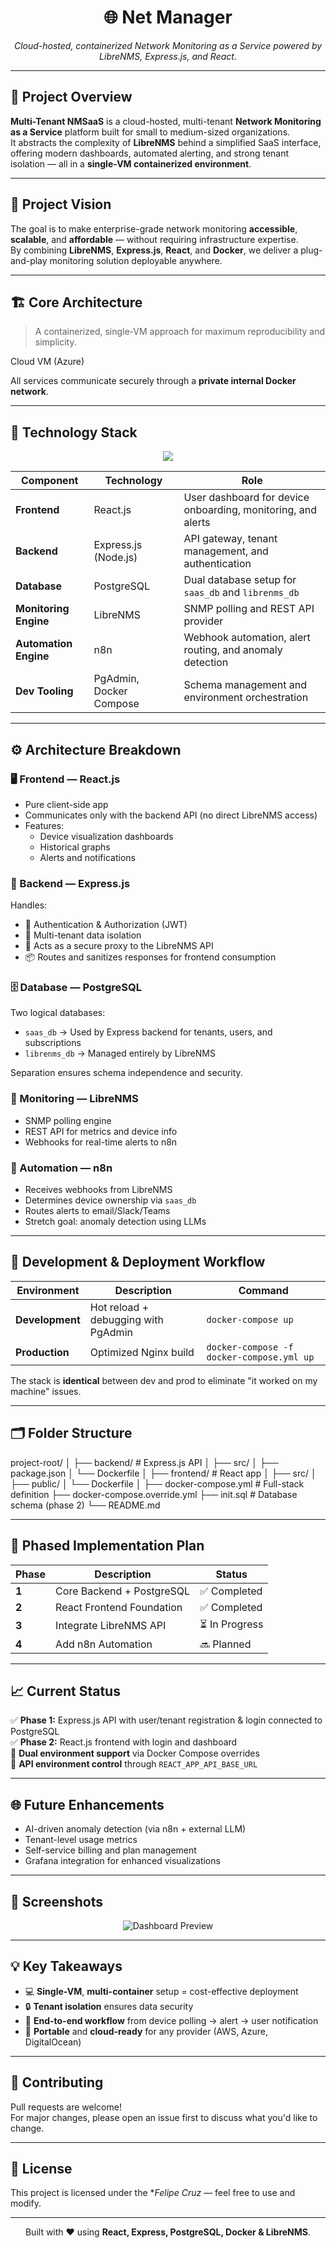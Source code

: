 <h1 align="center">🌐 Net Manager</h1>

<p align="center">
  <i>Cloud-hosted, containerized Network Monitoring as a Service powered by LibreNMS, Express.js, and React.</i>
</p>

---

## 🚀 Project Overview

**Multi-Tenant NMSaaS** is a cloud-hosted, multi-tenant **Network Monitoring as a Service** platform built for small to medium-sized organizations.  
It abstracts the complexity of **LibreNMS** behind a simplified SaaS interface, offering modern dashboards, automated alerting, and strong tenant isolation — all in a **single-VM containerized environment**.

---

## 🧠 Project Vision

The goal is to make enterprise-grade network monitoring **accessible**, **scalable**, and **affordable** — without requiring infrastructure expertise.  
By combining **LibreNMS**, **Express.js**, **React**, and **Docker**, we deliver a plug-and-play monitoring solution deployable anywhere.

---

## 🏗️ Core Architecture

> A containerized, single-VM approach for maximum reproducibility and simplicity.

Cloud VM (Azure)


All services communicate securely through a **private internal Docker network**.

---

## 🧩 Technology Stack

<p align="center">
  <img src="https://skillicons.dev/icons?i=react,nodejs,express,postgres,docker,nginx,git,linux" />
</p>

| Component | Technology | Role |
|------------|-------------|------|
| **Frontend** | React.js | User dashboard for device onboarding, monitoring, and alerts |
| **Backend** | Express.js (Node.js) | API gateway, tenant management, and authentication |
| **Database** | PostgreSQL | Dual database setup for `saas_db` and `librenms_db` |
| **Monitoring Engine** | LibreNMS | SNMP polling and REST API provider |
| **Automation Engine** | n8n | Webhook automation, alert routing, and anomaly detection |
| **Dev Tooling** | PgAdmin, Docker Compose | Schema management and environment orchestration |

---

## ⚙️ Architecture Breakdown

### 🖥️ Frontend — React.js
- Pure client-side app  
- Communicates only with the backend API (no direct LibreNMS access)  
- Features:
  - Device visualization dashboards
  - Historical graphs
  - Alerts and notifications

### 🧠 Backend — Express.js
Handles:
- 🔐 Authentication & Authorization (JWT)
- 🏢 Multi-tenant data isolation
- 🌉 Acts as a secure proxy to the LibreNMS API
- 📦 Routes and sanitizes responses for frontend consumption

### 🗄️ Database — PostgreSQL
Two logical databases:
- `saas_db` → Used by Express backend for tenants, users, and subscriptions  
- `librenms_db` → Managed entirely by LibreNMS  

Separation ensures schema independence and security.

### 📡 Monitoring — LibreNMS
- SNMP polling engine  
- REST API for metrics and device info  
- Webhooks for real-time alerts to n8n

### 🤖 Automation — n8n
- Receives webhooks from LibreNMS  
- Determines device ownership via `saas_db`  
- Routes alerts to email/Slack/Teams  
- Stretch goal: anomaly detection using LLMs

---

## 🧱 Development & Deployment Workflow

| Environment | Description | Command |
|--------------|--------------|----------|
| **Development** | Hot reload + debugging with PgAdmin | `docker-compose up` |
| **Production** | Optimized Nginx build | `docker-compose -f docker-compose.yml up` |

The stack is **identical** between dev and prod to eliminate "it worked on my machine" issues.

---

## 🗂️ Folder Structure

project-root/
│
├── backend/ # Express.js API
│ ├── src/
│ ├── package.json
│ └── Dockerfile
│
├── frontend/ # React app
│ ├── src/
│ ├── public/
│ └── Dockerfile
│
├── docker-compose.yml # Full-stack definition
├── docker-compose.override.yml
├── init.sql # Database schema (phase 2)
└── README.md


---

## 🧩 Phased Implementation Plan

| Phase | Description | Status |
|--------|--------------|---------|
| **1** | Core Backend + PostgreSQL | ✅ Completed |
| **2** | React Frontend Foundation | ✅ Completed |
| **3** | Integrate LibreNMS API | ⏳ In Progress |
| **4** | Add n8n Automation | 🔜 Planned |

---

## 📈 Current Status

✅ **Phase 1:** Express.js API with user/tenant registration & login connected to PostgreSQL  
✅ **Phase 2:** React.js frontend with login and dashboard  
🔧 **Dual environment support** via Docker Compose overrides  
🧩 **API environment control** through `REACT_APP_API_BASE_URL`

---

## 🌐 Future Enhancements

- AI-driven anomaly detection (via n8n + external LLM)
- Tenant-level usage metrics
- Self-service billing and plan management
- Grafana integration for enhanced visualizations

---

## 📸 Screenshots

<p align="center">
  <img src="https://via.placeholder.com/900x400.png?text=Dashboard+Preview" alt="Dashboard Preview" />
</p>

---

## 💡 Key Takeaways

- 💻 **Single-VM**, **multi-container** setup = cost-effective deployment  
- 🔒 **Tenant isolation** ensures data security  
- 🔁 **End-to-end workflow** from device polling → alert → user notification  
- 🚀 **Portable** and **cloud-ready** for any provider (AWS, Azure, DigitalOcean)

---

## 🤝 Contributing

Pull requests are welcome!  
For major changes, please open an issue first to discuss what you'd like to change.

---

## 📜 License

This project is licensed under the **Felipe Cruz* — feel free to use and modify.

---

<p align="center">
  Built with ❤️ using <b>React, Express, PostgreSQL, Docker & LibreNMS</b>.
</p>
